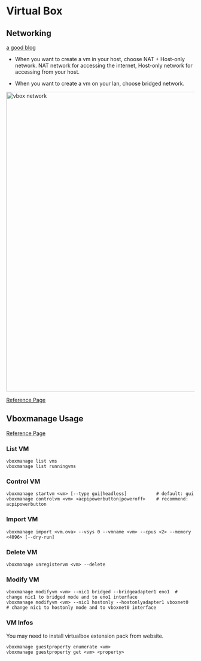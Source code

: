 # Virtual Box

## Networking

[a good blog](https://blogs.oracle.com/scoter/post/oracle-vm-virtualbox-networking-options-and-how-to-manage-them)

-   When you want to create a vm in your host, choose NAT + Host-only network. NAT network for accessing the internet, Host-only network for accessing from your host.

-   When you want to create a vm on your lan, choose bridged network.

<img src="https://raw.githubusercontent.com/dingyiyi0226/notes/master/img/virtualbox_network.png" alt="vbox network" width="800"/>

[Reference Page](https://www.virtualbox.org/manual/ch06.html)


## Vboxmanage Usage

[Reference Page](https://www.virtualbox.org/manual/ch08.html)

### List VM

```shell
vboxmanage list vms
vboxmanage list runningvms

```

### Control VM

```shell
vboxmanage startvm <vm> [--type gui|headless]           # default: gui
vboxmanage controlvm <vm> <acpipowerbutton|poweroff>    # recommend: acpipowerbutton

```

### Import VM

```shell
vboxmanage import <vm.ova> --vsys 0 --vmname <vm> --cpus <2> --memory <4096> [--dry-run]
```

### Delete VM

```shell
vboxmanage unregistervm <vm> --delete
```

### Modify VM

```shell
vboxmanage modifyvm <vm> --nic1 bridged --bridgeadapter1 eno1  # change nic1 to bridged mode and to eno1 interface
vboxmanage modifyvm <vm> --nic1 hostonly --hostonlyadapter1 vboxnet0  # change nic1 to hostonly mode and to vboxnet0 interface
```

### VM Infos

You may need to install virtualbox extension pack from website.

```shell
vboxmanage guestproperty enumerate <vm>
vboxmanage guestproperty get <vm> <property>

```
